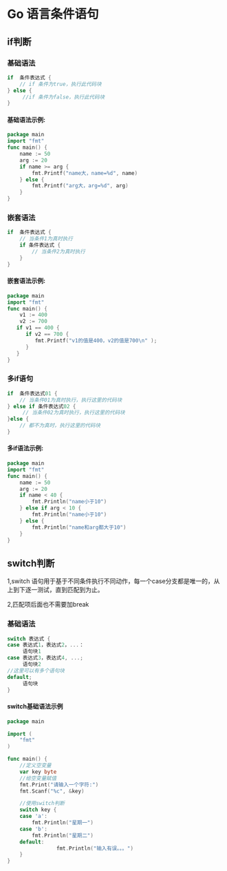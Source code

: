 # Go 语言条件语句 

## if判断

### 基础语法

```go
if  条件表达式 {
	// if 条件为true，执行此代码块
} else {
     //if 条件为false，执行此代码块
}
```

#### 基础语法示例:

```go
package main
import "fmt"
func main() {
	name := 50
	arg := 20
	if name >= arg {
		fmt.Printf("name大，name=%d", name)
	} else {
		fmt.Printf("arg大，arg=%d", arg)
	}
}
```

### 嵌套语法

```go
if  条件表达式 {
    // 当条件1为真时执行
    if 条件表达式 {
        // 当条件2为真时执行
    }
}
```

#### 嵌套语法示例:

```go
package main
import "fmt"
func main() { 
    v1 := 400 
    v2 := 700
   if v1 == 400 { 
      if v2 == 700 { 
         fmt.Printf("v1的值是400，v2的值是700\n" ); 
      }
   }
}
```

### 多if语句

```go
if  条件表达式01 {
    // 当条件01为真时执行，执行这里的代码块
} else if 条件表达式02 {
     // 当条件02为真时执行，执行这里的代码块
}else {
    // 都不为真时，执行这里的代码块
}
```

#### 多if语法示例:

```go
package main
import "fmt"
func main() {
	name := 50
	arg := 20
	if name < 40 {
		fmt.Println("name小于10")
	} else if arg < 10 {
		fmt.Println("name小于10")
	} else {
		fmt.Println("name和arg都大于10")
	}
}
```
## switch判断
1,switch 语句用于基于不同条件执行不同动作，每一个case分支都是唯一的，从上到下逐一测试，直到匹配到为止。

2,匹配项后面也不需要加break

### 基础语法
```go
switch 表达式 {
case 表达式1，表达式2，...：
     语句块1
case 表达式3，表达式4, ...;
     语句块2
//这里可以有多个语句块
default;
     语句块
}
```
#### switch基础语法示例
```go
package main

import (
	"fmt"
)

func main() {
	//定义空变量
	var key byte
	//给空变量赋值
	fmt.Print("请输入一个字符:")
	fmt.Scanf("%c", &key)

	//使用switch判断
	switch key {
	case 'a':
		fmt.Println("星期一")
	case 'b':
		fmt.Println("星期二")
	default:
                fmt.Println("输入有误。。。")
	}
}

```
